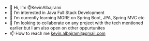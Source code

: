- 👋 Hi, I’m @KevinAlbajrami
- 👀 I’m interested in Java Full Stack Development
- 🌱 I’m currently learning MORE on Spring Boot, JPA, Spring MVC etc
- 💞️ I’m looking to collaborate on any project with the tech mentioned earlier but I am also open on other oppurtunites
- 📫 How to reach me kevin.albajrami@gmail.com

<!---
KevinAlbajrami/KevinAlbajrami is a ✨ special ✨ repository because its `README.md` (this file) appears on your GitHub profile.
You can click the Preview link to take a look at your changes.
--->
